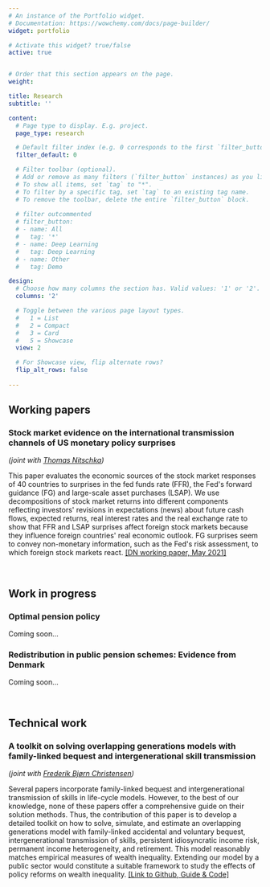 ```yaml
---
# An instance of the Portfolio widget.
# Documentation: https://wowchemy.com/docs/page-builder/
widget: portfolio

# Activate this widget? true/false
active: true


# Order that this section appears on the page.
weight: 

title: Research
subtitle: ''

content:
  # Page type to display. E.g. project.
  page_type: research

  # Default filter index (e.g. 0 corresponds to the first `filter_button` instance below).
  filter_default: 0

  # Filter toolbar (optional).
  # Add or remove as many filters (`filter_button` instances) as you like.
  # To show all items, set `tag` to "*".
  # To filter by a specific tag, set `tag` to an existing tag name.
  # To remove the toolbar, delete the entire `filter_button` block.
  
  # filter outcommented
  # filter_button:
  # - name: All
  #   tag: '*'
  # - name: Deep Learning
  #   tag: Deep Learning
  # - name: Other
  #   tag: Demo

design:
  # Choose how many columns the section has. Valid values: '1' or '2'.
  columns: '2'

  # Toggle between the various page layout types.
  #   1 = List
  #   2 = Compact
  #   3 = Card
  #   5 = Showcase
  view: 2

  # For Showcase view, flip alternate rows?
  flip_alt_rows: false
  
---
```


## Working papers

### Stock market evidence on the international transmission channels of US monetary policy surprises
*(joint with [Thomas Nitschka](https://sites.google.com/site/tnitschka/))*

This paper evaluates the economic sources of the stock market responses of 40 countries to surprises in the fed funds rate (FFR), the Fed's forward guidance (FG) and large-scale asset purchases (LSAP). We use decompositions of stock market returns into different components reflecting investors' revisions in expectations (news) about future cash flows, expected returns, real interest rates and the real exchange rate to show that FFR and LSAP surprises affect foreign stock markets because they influence foreign countries' real economic outlook. FG surprises seem to convey non-monetary information, such as the Fed's risk assessment, to which foreign stock markets react. [[DN working paper, May 2021]](https://www.nationalbanken.dk/en/publications/Pages/2021/05/Stock-market-evidence-on-the-international-transmission-channels-of-US-monetary-policy-surprises.aspx) 

&nbsp;

## Work in progress

### Optimal pension policy 

Coming soon...

### Redistribution in public pension schemes: Evidence from Denmark

Coming soon...

&nbsp;

## Technical work

### A toolkit on solving overlapping generations models with family-linked bequest and intergenerational skill transmission
*(joint with [Frederik Bjørn Christensen](https://www.cbs.dk/en/research/departments-and-centres/department-of-economics/staff/fbceco))*

Several papers incorporate family-linked bequest and intergenerational transmission of skills in life-cycle models. However, to the best of our knowledge, none of these papers offer a comprehensive guide on their solution methods. Thus, the contribution of this paper is to develop a detailed toolkit on how to solve, simulate, and estimate an overlapping generations model with family-linked accidental and voluntary bequest, intergenerational transmission of skills, persistent idiosyncratic income risk, permanent income heterogeneity, and retirement. This model reasonably matches empirical measures of wealth inequality. Extending our model by a public sector would constitute a suitable framework to study the effects of policy reforms on wealth inequality. [[Link to Github, Guide & Code]](https://github.com/TimDominikMaurer/OLGLinkedBequest) 


